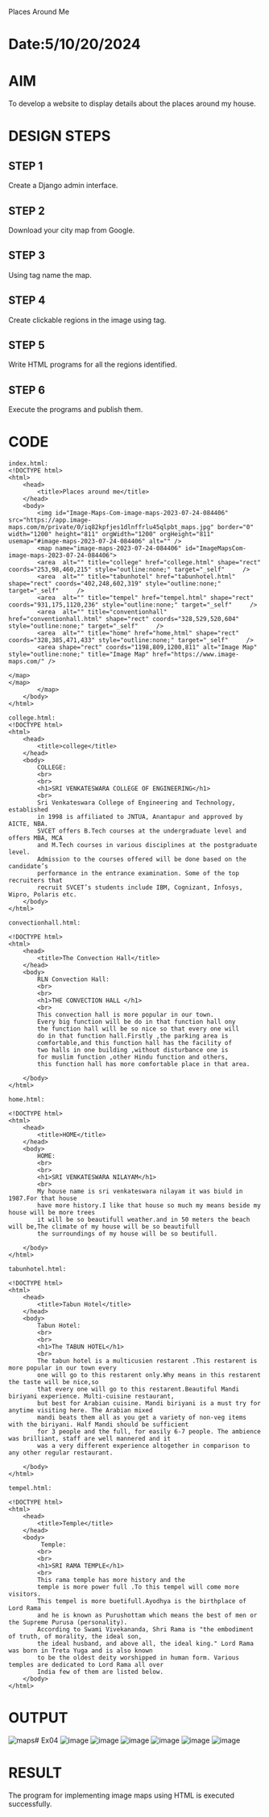 Places Around Me
# Date:5/10/20/2024
# AIM
To develop a website to display details about the places around my house.

# DESIGN STEPS
## STEP 1
Create a Django admin interface.

## STEP 2
Download your city map from Google.

## STEP 3
Using <map> tag name the map.

## STEP 4
Create clickable regions in the image using <area> tag.

## STEP 5
Write HTML programs for all the regions identified.

## STEP 6
Execute the programs and publish them.

# CODE
```
index.html:
<!DOCTYPE html>
<html>
    <head>
        <title>Places around me</title>
    </head> 
    <body>
        <img id="Image-Maps-Com-image-maps-2023-07-24-084406" src="https://app.image-maps.com/m/private/0/iq82kpfjes1dlnffrlu45qlpbt_maps.jpg" border="0" width="1200" height="811" orgWidth="1200" orgHeight="811" usemap="#image-maps-2023-07-24-084406" alt="" />
        <map name="image-maps-2023-07-24-084406" id="ImageMapsCom-image-maps-2023-07-24-084406">
        <area  alt="" title="college" href="college.html" shape="rect" coords="253,98,460,215" style="outline:none;" target="_self"     />
        <area  alt="" title="tabunhotel" href="tabunhotel.html" shape="rect" coords="402,248,602,319" style="outline:none;" target="_self"     />
        <area  alt="" title="tempel" href="tempel.html" shape="rect" coords="931,175,1120,236" style="outline:none;" target="_self"     />
        <area  alt="" title="conventionhall" href="conventionhall.html" shape="rect" coords="328,529,520,604" style="outline:none;" target="_self"     />
        <area  alt="" title="home" href="home,html" shape="rect" coords="328,385,471,433" style="outline:none;" target="_self"     />
        <area shape="rect" coords="1198,809,1200,811" alt="Image Map" style="outline:none;" title="Image Map" href="https://www.image-maps.com/" />

</map>
</map>
        </map>
    </body>
</html>

college.html:
<!DOCTYPE html>
<html>
    <head>
        <title>college</title> 
    </head>  
    <body>
        COLLEGE:
        <br>
        <br>
        <h1>SRI VENKATESWARA COLLEGE OF ENGINEERING</h1>
        <br>
        Sri Venkateswara College of Engineering and Technology, established
        in 1998 is affiliated to JNTUA, Anantapur and approved by AICTE, NBA.
        SVCET offers B.Tech courses at the undergraduate level and offers MBA, MCA
        and M.Tech courses in various disciplines at the postgraduate level.
        Admission to the courses offered will be done based on the candidate’s
        performance in the entrance examination. Some of the top recruiters that
        recruit SVCET’s students include IBM, Cognizant, Infosys, Wipro, Polaris etc. 
    </body>  
</html> 

convectionhall.html:

<!DOCTYPE html>
<html>
    <head>
        <title>The Convection Hall</title> 
    </head>  
    <body>
        RLN Convection Hall:
        <br>
        <br>
        <h1>THE CONVECTION HALL </h1>
        <br>
        This convection hall is more popular in our town.
        Every big function will be do in that function hall ony
        the function hall will be so nice so that every one will
        do in that function hall.Firstly ,the parking area is
        comfortable,and this function hall has the facility of
        two halls in one building ,without disturbance one is
        for muslim function ,other Hindu function and others,
        this function hall has more comfortable place in that area.

    </body>  
</html>

home.html:

<!DOCTYPE html>
<html>
    <head>
        <title>HOME</title> 
    </head>  
    <body>
        HOME:
        <br>
        <br>
        <h1>SRI VENKATESWARA NILAYAM</h1>
        <br>
        My house name is sri venkateswara nilayam it was biuld in 1987.For that house 
        have more history.I like that house so much my means beside my house will be more trees
        it will be so beautifull weather.and in 50 meters the beach will be,The climate of my house will be so beautifull
        the surroundings of my house will be so beutifull.
         
    </body>  
</html>       

tabunhotel.html:

<!DOCTYPE html>
<html>
    <head>
        <title>Tabun Hotel</title> 
    </head>  
    <body>
        Tabun Hotel:
        <br>
        <br>
        <h1>The TABUN HOTEL</h1>
        <br>
        The tabun hotel is a multicusien restarent .This restarent is more popular in our town every
        one will go to this restarent only.Why means in this restarent the taste will be nice,so 
        that every one will go to this restarent.Beautiful Mandi biriyani experience. Multi-cuisine restaurant,
        but best for Arabian cuisine. Mandi biriyani is a must try for anytime visiting here. The Arabian mixed
        mandi beats them all as you get a variety of non-veg items with the biriyani. Half Mandi should be sufficient
        for 3 people and the full, for easily 6-7 people. The ambience was brilliant, staff are well mannered and it
        was a very different experience altogether in comparison to any other regular restaurant. 
    
    </body>  
</html>     

tempel.html:

<!DOCTYPE html>
<html>
    <head>
        <title>Temple</title> 
    </head>  
    <body>
         Temple:
        <br>
        <br>
        <h1>SRI RAMA TEMPLE</h1>
        <br>
        This rama temple has more history and the 
        temple is more power full .To this tempel will come more visitors.
        This tempel is more buetifull.Ayodhya is the birthplace of Lord Rama
        and he is known as Purushottam which means the best of men or the Supreme Purusa (personality).
        According to Swami Vivekananda, Shri Rama is "the embodiment of truth, of morality, the ideal son,
        the ideal husband, and above all, the ideal king." Lord Rama was born in Treta Yuga and is also known
        to be the oldest deity worshipped in human form. Various temples are dedicated to Lord Rama all over
        India few of them are listed below.
    </body>  
</html>    

```

# OUTPUT
![maps](https://github.com/user-attachments/assets/b7836c4f-3c73-442d-a749-92f763e796f7)# Ex04 
 ![image](https://github.com/user-attachments/assets/776c5f46-61da-4bb2-9418-c70f8d6eb3a5)
 ![image](https://github.com/user-attachments/assets/d038913f-53bb-4806-98f7-f2a5376ca653)
![image](https://github.com/user-attachments/assets/f82ea1b0-c004-4d69-9dc9-51dacdc715ed)
![image](https://github.com/user-attachments/assets/faf73707-9c2a-4256-8531-4f8e7a6e55f5)
![image](https://github.com/user-attachments/assets/7e3844b8-b951-4bfa-96ce-0ef7df0137dd)
![image](https://github.com/user-attachments/assets/e0e67c5b-d5b0-461f-94d2-70965ce3e269)

 
# RESULT
The program for implementing image maps using HTML is executed successfully.

